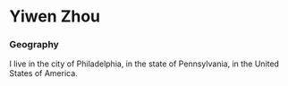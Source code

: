 # Yiwen Zhou

### Geography

I live in the city of Philadelphia, in the state of Pennsylvania, in the United States
of America.
